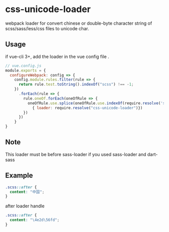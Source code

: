 # css-unicode-loader

webpack loader for convert chinese or double-byte character string of scss/sass/less/css files to unicode char.

## Usage

if vue-cli 3+,  add the loader in the vue config file .

```js
// vue.config.js
module.exports = {
  configureWebpack: config => {
    config.module.rules.filter(rule => {
      return rule.test.toString().indexOf("scss") !== -1;
    })
      .forEach(rule => {
        rule.oneOf.forEach(oneOfRule => {
          oneOfRule.use.splice(oneOfRule.use.indexOf(require.resolve('sass-loader')), 0,
          	{ loader: require.resolve("css-unicode-loader")})
        })
      })
    }
}
```

## Note

This loader must be before sass-loader if you used sass-loader and dart-sass

## Example

```css
.scss::after {
  content: "中国";
}
```

after loader handle

```css
.scss::after {
  content: "\4e2d\56fd";
}
```

